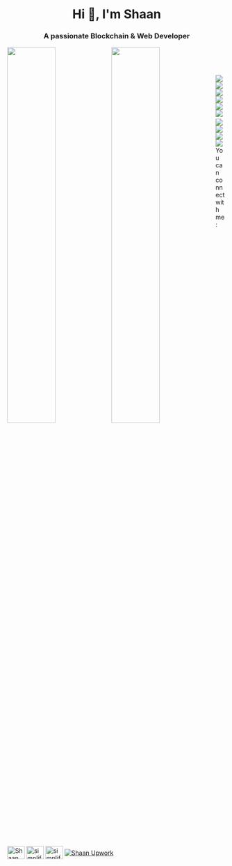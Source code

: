 <h1 align="center">Hi 👋, I'm Shaan</h1>
<h3 align="center">A passionate Blockchain & Web Developer</h3>
<p>
<img align="left" width="47%" src="https://github-readme-stats.vercel.app/api?username=shaan147&show_icons=true&theme=dracula" />
<img align="left" width="47%" src="https://github-readme-stats.vercel.app/api/top-langs/?username=shaan147&layout=compact" />
</p>
<br><br>
<h2><img align="left" src="https://img.shields.io/badge/Solidity-%23363636.svg?style=for-the-badge&logo=solidity&logoColor=white" />
<img align="left" src="https://img.shields.io/badge/javascript-%23323330.svg?style=for-the-badge&logo=javascript&logoColor=%23F7DF1E" />
<img align="left" src="https://img.shields.io/badge/web3.js-F16822?style=for-the-badge&logo=web3.js&logoColor=white" />
<br>
<img align="left" src="https://img.shields.io/badge/WordPress-%23117AC9.svg?style=for-the-badge&logo=WordPress&logoColor=white" />
<img align="left" src="https://img.shields.io/badge/Next-black?style=for-the-badge&logo=next.js&logoColor=white" />
<img align="left" src="https://img.shields.io/badge/node.js-6DA55F?style=for-the-badge&logo=node.js&logoColor=white" />
<br>
<br>
<br>
<img align="left" src="https://img.shields.io/badge/react-%2320232a.svg?style=for-the-badge&logo=react&logoColor=%2361DAFB" />
<img align="left" src="https://img.shields.io/badge/express.js-%23404d59.svg?style=for-the-badge&logo=express&logoColor=%2361DAFB" />
<img align="left" src="https://img.shields.io/badge/MongoDB-%234ea94b.svg?style=for-the-badge&logo=mongodb&logoColor=white" />
<img align="left" src="https://img.shields.io/badge/git-%23F05033.svg?style=for-the-badge&logo=git&logoColor=white" />
</h2>
<p>You can connect with me:</p>
<p>
<a href="https://www.linkedin.com/in/shaanemustafa146/" target="blank"><img align="center" src="https://raw.githubusercontent.com/rahuldkjain/github-profile-readme-generator/master/src/images/icons/Social/linked-in-alt.svg" alt="Shaan E Mustafa" height="30" width="40" /></a>
<a href="https://www.instagram.com/shaanemustafaa/" target="blank"><img align="center" src="https://raw.githubusercontent.com/rahuldkjain/github-profile-readme-generator/master/src/images/icons/Social/instagram.svg" alt="simplified_learner" height="30" width="40" /></a>
<a href="https://www.facebook.com/ShaaneMustafa147" target="blank"><img align="center" src="https://raw.githubusercontent.com/rahuldkjain/github-profile-readme-generator/master/src/images/icons/Social/facebook.svg" alt="simplified learner" height="30" width="40" /></a>
<a href="https://www.upwork.com/freelancers/~01511ce6b86f32719a" target="blank"><img align="center" src="https://img.shields.io/badge/UpWork-6FDA44?style=for-the-badge&logo=Upwork&logoColor=white" alt="Shaan Upwork "  /></a>
</p>
